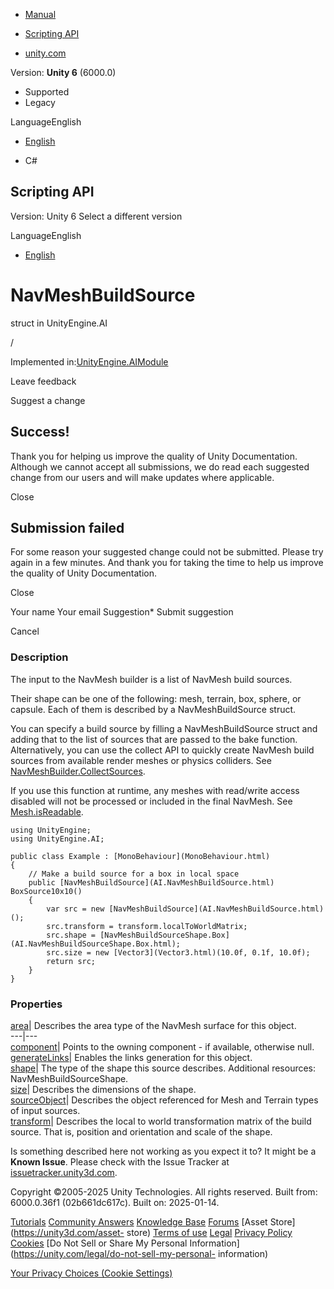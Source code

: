 [ ]()

  * [Manual](../Manual/index.html)
  * [Scripting API](../ScriptReference/index.html)

  * [unity.com](https://unity.com/)

Version: **Unity 6** (6000.0)

  * Supported
  * Legacy

LanguageEnglish

  * [English]()

  * C#

[ ](https://docs.unity3d.com)

## Scripting API

Version: Unity 6 Select a different version

LanguageEnglish

  * [English]()

# NavMeshBuildSource

struct in UnityEngine.AI

/

Implemented in:[UnityEngine.AIModule](UnityEngine.AIModule.html)

Leave feedback

Suggest a change

## Success!

Thank you for helping us improve the quality of Unity Documentation. Although
we cannot accept all submissions, we do read each suggested change from our
users and will make updates where applicable.

Close

## Submission failed

For some reason your suggested change could not be submitted. Please <a>try
again</a> in a few minutes. And thank you for taking the time to help us
improve the quality of Unity Documentation.

Close

Your name Your email Suggestion* Submit suggestion

Cancel

[ ]()

### Description

The input to the NavMesh builder is a list of NavMesh build sources.

Their shape can be one of the following: mesh, terrain, box, sphere, or
capsule. Each of them is described by a NavMeshBuildSource struct.  
  
You can specify a build source by filling a NavMeshBuildSource struct and
adding that to the list of sources that are passed to the bake function.
Alternatively, you can use the collect API to quickly create NavMesh build
sources from available render meshes or physics colliders. See
[NavMeshBuilder.CollectSources](AI.NavMeshBuilder.CollectSources.html).  
  
If you use this function at runtime, any meshes with read/write access
disabled will not be processed or included in the final NavMesh. See
[Mesh.isReadable](Mesh-isReadable.html).

    
    
    using UnityEngine;
    using UnityEngine.AI;  
      
    public class Example : [MonoBehaviour](MonoBehaviour.html)
    {
        // Make a build source for a box in local space
        public [NavMeshBuildSource](AI.NavMeshBuildSource.html) BoxSource10x10()
        {
            var src = new [NavMeshBuildSource](AI.NavMeshBuildSource.html)();
            src.transform = transform.localToWorldMatrix;
            src.shape = [NavMeshBuildSourceShape.Box](AI.NavMeshBuildSourceShape.Box.html);
            src.size = new [Vector3](Vector3.html)(10.0f, 0.1f, 10.0f);
            return src;
        }
    }
    

### Properties

[area](AI.NavMeshBuildSource-area.html)| Describes the area type of the
NavMesh surface for this object.  
---|---  
[component](AI.NavMeshBuildSource-component.html)| Points to the owning
component - if available, otherwise null.  
[generateLinks](AI.NavMeshBuildSource-generateLinks.html)| Enables the links
generation for this object.  
[shape](AI.NavMeshBuildSource-shape.html)| The type of the shape this source
describes. Additional resources: NavMeshBuildSourceShape.  
[size](AI.NavMeshBuildSource-size.html)| Describes the dimensions of the
shape.  
[sourceObject](AI.NavMeshBuildSource-sourceObject.html)| Describes the object
referenced for Mesh and Terrain types of input sources.  
[transform](AI.NavMeshBuildSource-transform.html)| Describes the local to
world transformation matrix of the build source. That is, position and
orientation and scale of the shape.  
  
Is something described here not working as you expect it to? It might be a
**Known Issue**. Please check with the Issue Tracker at
[issuetracker.unity3d.com](https://issuetracker.unity3d.com).

Copyright ©2005-2025 Unity Technologies. All rights reserved. Built from:
6000.0.36f1 (02b661dc617c). Built on: 2025-01-14.

[Tutorials](https://unity3d.com/learn) [Community
Answers](https://answers.unity3d.com) [Knowledge
Base](https://support.unity3d.com/hc/en-us)
[Forums](https://forum.unity3d.com) [Asset Store](https://unity3d.com/asset-
store) [Terms of use](https://docs.unity3d.com/Manual/TermsOfUse.html)
[Legal](https://unity.com/legal) [Privacy
Policy](https://unity.com/legal/privacy-policy)
[Cookies](https://unity.com/legal/cookie-policy) [Do Not Sell or Share My
Personal Information](https://unity.com/legal/do-not-sell-my-personal-
information)

[Your Privacy Choices (Cookie Settings)](javascript:void\(0\);)

